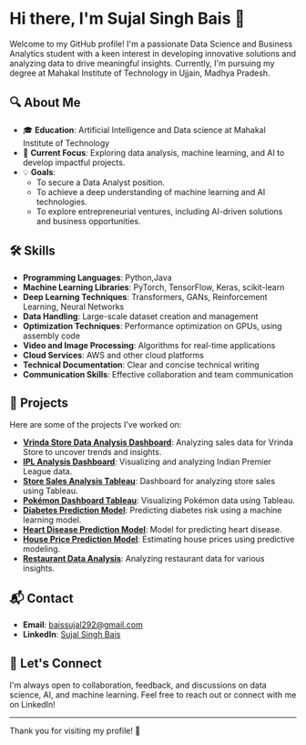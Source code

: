 # Hi there, I'm Sujal Singh Bais 👋

Welcome to my GitHub profile! I'm a passionate Data Science and Business Analytics student with a keen interest in developing innovative solutions and analyzing data to drive meaningful insights. Currently, I'm pursuing my degree at Mahakal Institute of Technology in Ujjain, Madhya Pradesh.

## 🔍 About Me

- 🎓 **Education**: Artificial Intelligence and Data science at Mahakal Institute of Technology
- 💼 **Current Focus**: Exploring data analysis, machine learning, and AI to develop impactful projects.
- 💡 **Goals**: 
  - To secure a Data Analyst position.
  - To achieve a deep understanding of machine learning and AI technologies.
  - To explore entrepreneurial ventures, including AI-driven solutions and business opportunities.

## 🛠️ Skills

- **Programming Languages**: Python,Java 
- **Machine Learning Libraries**: PyTorch, TensorFlow, Keras, scikit-learn
- **Deep Learning Techniques**: Transformers, GANs, Reinforcement Learning, Neural Networks
- **Data Handling**: Large-scale dataset creation and management
- **Optimization Techniques**: Performance optimization on GPUs, using assembly code
- **Video and Image Processing**: Algorithms for real-time applications
- **Cloud Services**: AWS and other cloud platforms
- **Technical Documentation**: Clear and concise technical writing
- **Communication Skills**: Effective collaboration and team communication

## 📂 Projects

Here are some of the projects I've worked on:

- **[Vrinda Store Data Analysis Dashboard](https://github.com/yourusername/Vrinda-Store-Data-Analysis-Dashboard)**: Analyzing sales data for Vrinda Store to uncover trends and insights.
- **[IPL Analysis Dashboard](https://github.com/yourusername/IPL-Analysis-Dashboard)**: Visualizing and analyzing Indian Premier League data.
- **[Store Sales Analysis Tableau](https://github.com/yourusername/Store-Sales-Analysis-Tableau)**: Dashboard for analyzing store sales using Tableau.
- **[Pokémon Dashboard Tableau](https://github.com/yourusername/Pokemon-Dashboard-Tableau)**: Visualizing Pokémon data using Tableau.
- **[Diabetes Prediction Model](https://github.com/yourusername/Diabetes-Prediction-Model)**: Predicting diabetes risk using a machine learning model.
- **[Heart Disease Prediction Model](https://github.com/yourusername/Heart-Disease-Prediction-Model)**: Model for predicting heart disease.
- **[House Price Prediction Model](https://github.com/yourusername/House-Price-Prediction-Model)**: Estimating house prices using predictive modeling.
- **[Restaurant Data Analysis](https://github.com/yourusername/Restaurant-Data-Analysis)**: Analyzing restaurant data for various insights.

## 📬 Contact

- **Email**: [baissujal292@gmail.com](mailto:baissujal292@gmail.com)
- **LinkedIn**: [Sujal Singh Bais](https://linkedin.com/in/sujalsingh07)

## 🤝 Let's Connect

I'm always open to collaboration, feedback, and discussions on data science, AI, and machine learning. Feel free to reach out or connect with me on LinkedIn!

---

Thank you for visiting my profile! 🚀
